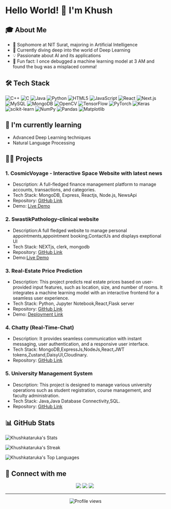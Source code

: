 # Hello World! 👋 I'm Khush

## 🎓 About Me
- 🏫 Sophomore at NIT Surat, majoring in Artificial Intelligence
- 🧠 Currently diving deep into the world of Deep Learning
- 💡 Passionate about AI and its applications
- 🎉 Fun fact: I once debugged a machine learning model at 3 AM and found the bug was a misplaced comma!

## 🛠 Tech Stack
![C++](https://img.shields.io/badge/c++-%2300599C.svg?style=for-the-badge&logo=c%2B%2B&logoColor=white)
![C](https://img.shields.io/badge/c-%2300599C.svg?style=for-the-badge&logo=c&logoColor=white)
![Java](https://img.shields.io/badge/java-%23ED8B00.svg?style=for-the-badge&logo=openjdk&logoColor=white)
![Python](https://img.shields.io/badge/python-3670A0?style=for-the-badge&logo=python&logoColor=ffdd54)
![HTML5](https://img.shields.io/badge/html5-%23E34F26.svg?style=for-the-badge&logo=html5&logoColor=white)
![JavaScript](https://img.shields.io/badge/javascript-%23323330.svg?style=for-the-badge&logo=javascript&logoColor=%23F7DF1E)
![React](https://img.shields.io/badge/react-%2320232a.svg?style=for-the-badge&logo=react&logoColor=%2361DAFB)
![Next.js](https://img.shields.io/badge/Next.js-000000?style=for-the-badge&logo=next.js&logoColor=white)
![MySQL](https://img.shields.io/badge/mysql-%2300000f.svg?style=for-the-badge&logo=mysql&logoColor=white)
![MongoDB](https://img.shields.io/badge/MongoDB-%234ea94b.svg?style=for-the-badge&logo=mongodb&logoColor=white)
![OpenCV](https://img.shields.io/badge/opencv-%23white.svg?style=for-the-badge&logo=opencv&logoColor=white)
![TensorFlow](https://img.shields.io/badge/TensorFlow-%23FF6F00.svg?style=for-the-badge&logo=TensorFlow&logoColor=white)
![PyTorch](https://img.shields.io/badge/PyTorch-%23EE4C2C.svg?style=for-the-badge&logo=PyTorch&logoColor=white)
![Keras](https://img.shields.io/badge/Keras-%23D00000.svg?style=for-the-badge&logo=Keras&logoColor=white)
![scikit-learn](https://img.shields.io/badge/scikit--learn-%23F7931E.svg?style=for-the-badge&logo=scikit-learn&logoColor=white)
![NumPy](https://img.shields.io/badge/numpy-%23013243.svg?style=for-the-badge&logo=numpy&logoColor=white)
![Pandas](https://img.shields.io/badge/pandas-%23150458.svg?style=for-the-badge&logo=pandas&logoColor=white)
![Matplotlib](https://img.shields.io/badge/Matplotlib-%23ffffff.svg?style=for-the-badge&logo=Matplotlib&logoColor=black)


## 🌱 I'm currently learning
- Advanced Deep Learning techniques
- Natural Language Processing
  
## 👨‍💻 Projects
### 1. CosmicVoyage - Interactive Space Website with latest news
- Description: A full-fledged finance management platform to manage accounts, transactions, and categories.
- Tech Stack: MongoDB, Express, Reactjs, Node.js, NewsApi
- Repository: [GitHub Link]([https://github.com/Khushkataruka/Space-Website])
- Demo: [Live Demo](https://web-wonders.vercel.app/)

### 2. SwastikPathology-clinical website  
- Description:A full fledged website to manage personal appointments,appointment booking,ContactUs and displays exeptional UI 
- Tech Stack: NEXTjs, clerk, mongodb
- Repository: [GitHub Link](https://github.com/Khushkataruka/Swastik)
- Demo:[Live Demo](https://www.swastikpathology.com/)

### 3. Real-Estate Price Prediction
- Description: This project predicts real estate prices based on user-provided input features, such as location, size, and number of rooms. It integrates a machine learning model with an interactive frontend for a seamless user experience.
- Tech Stack: Python, Jupyter Notebook,React,Flask server
- Repository: [GitHub Link](https://github.com/Khushkataruka/Real-Estate-Project)
- Demo: [Deployment Link](https://real-estate-project-r9gapnyy2-khushkatarukas-projects.vercel.app/)

### 4. Chatty (Real-Time-Chat)
- Description: It provides seamless communication with instant messaging, user authentication, and a responsive user interface.
- Tech Stack: MongoDB,ExpressJs,NodeJs,React,JWT tokens,Zustand,DaisyUI,Cloudinary.
- Repository: [GitHub Link](https://github.com/Khushkataruka/Real-Time-Chat-Application)

### 5. University Management System
- Description: This project is designed to manage various university operations such as student registration, course management, and faculty administration.
- Tech Stack: Java,Java Database Connectivity,SQL.
- Repository: [GitHub Link](https://github.com/Khushkataruka/OOPS-Assignment)





## 📊 GitHub Stats

![Khushkataruka's Stats](https://github-readme-stats.vercel.app/api?username=Khushkataruka&theme=blue-green&show_icons=true&hide_border=true&count_private=true)

![Khushkataruka's Streak](https://github-readme-streak-stats.herokuapp.com/?user=Khushkataruka&theme=blue-green&hide_border=true)

![Khushkataruka's Top Languages](https://github-readme-stats.vercel.app/api/top-langs/?username=Khushkataruka&theme=blue-green&show_icons=true&hide_border=true&layout=compact)

## 🤝 Connect with me
<p align="center">
  <a href="https://www.linkedin.com/in/khush-kataruka-7194822a8/"><img src="https://img.shields.io/badge/LinkedIn-0077B5?style=for-the-badge&logo=linkedin&logoColor=white"/></a>
  <a href="https://github.com/Khushkataruka"><img src="https://img.shields.io/badge/GitHub-100000?style=for-the-badge&logo=github&logoColor=white"/></a>
  <a href="https://mail.google.com/mail/?view=cm&fs=1&tf=1&to=04khushkat@gmail.com"><img src="https://img.shields.io/badge/Gmail-D14836?style=for-the-badge&logo=gmail&logoColor=white"/></a>&nbsp;
</p>

---

<div align="center">
  <img src="https://komarev.com/ghpvc/?username=Khushkataruka&label=Profile%20views&color=0e75b6&style=flat" alt="Profile views">
</div>
